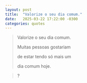 ```yaml
---
layout: post
title:  "Valorize o seu dia comum."
date:   2025-03-22 17:22:00 -0300
categories: quotes
---
```


>Valorize o seu dia comum.
>
>Muitas pessoas gostariam
>
>de estar tendo só mais um
>
>dia comum hoje.

>?
